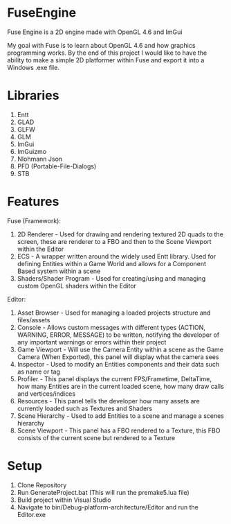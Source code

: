 # FuseEngine
Fuse Engine is a 2D engine made with OpenGL 4.6 and ImGui <br/>

My goal with Fuse is to learn about OpenGL 4.6 and how graphics programming works. By the end of this project I would like to have the ability to make a simple 2D platformer within Fuse and export it into a Windows .exe file. <br/>

# Libraries
1) Entt <br/>
2) GLAD <br/>
3) GLFW <br/>
4) GLM <br/>
5) ImGui <br/>
6) ImGuizmo <br/>
7) Nlohmann Json <br/>
8) PFD (Portable-File-Dialogs) <br/>
9) STB <br/>

# Features
Fuse (Framework): <br/>
1) 2D Renderer - Used for drawing and rendering textured 2D quads to the screen, these are renderer to a FBO and then to the Scene Viewport within the Editor <br/>
2) ECS - A wrapper written around the widely used Entt library. Used for defining Entities within a Game World and allows for a Component Based system within a scene <br/>
3) Shaders/Shader Program - Used for creating/using and managing custom OpenGL shaders within the Editor <br/>

Editor: <br/>
1) Asset Browser - Used for managing a loaded projects structure and files/assets <br/>
2) Console - Allows custom messages with different types (ACTION, WARNING, ERROR, MESSAGE) to be written, notifying the developer of any important warnings or errors within their project <br/>
3) Game Viewport - Will use the Camera Entity within a scene as the Game Camera (When Exported), this panel will display what the camera sees <br/>
4) Inspector - Used to modify an Entities components and their data such as name or tag <br/>
5) Profiler - This panel displays the current FPS/Frametime, DeltaTime, how many Entities are in the current loaded scene, how many draw calls and vertices/indices <br/>
6) Resources - This panel tells the developer how many assets are currently loaded such as Textures and Shaders <br/>
7) Scene Hierarchy - Used to add Entities to a scene and manage a scenes hierarchy <br/>
8) Scene Viewport - This panel has a FBO rendered to a Texture, this FBO consists of the current scene but rendered to a Texture <br/>

# Setup 
1) Clone Repository <br/>
2) Run GenerateProject.bat (This will run the premake5.lua file) <br/>
3) Build project within Visual Studio <br/>
4) Navigate to bin/Debug-platform-architecture/Editor and run the Editor.exe <br/>
